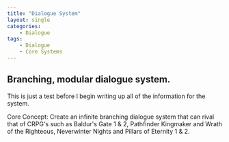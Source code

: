 ```yaml
---
title: "Dialogue System"
layout: single
categories:
    - Dialogue
tags:
    - Dialogue
    - Core Systems
---
```


## Branching, modular dialogue system.

This is just a test before I begin writing up all of the information for the system.

Core Concept: Create an infinite branching dialogue system that can rival that of CRPG's such as Baldur's Gate 1 & 2, Pathfinder Kingmaker and Wrath of the Righteous, Neverwinter Nights and Pillars of Eternity 1 & 2.

